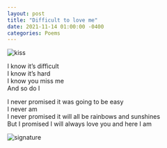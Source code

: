 ```yaml
---
layout: post
title: "Difficult to love me"
date: 2021-11-14 01:00:00 -0400
categories: Poems
---
```


![kiss](https://c.tenor.com/gHD20CN0nqAAAAAC/kiss-goals.gif)

I know it’s difficult  <br>
I know it’s hard <br>
I know you miss me <br>
And so do I <br>

I never promised it was going to be easy <br>
I never am <br>
I never promised it will all be rainbows and sunshines <br>
But I promised I will always love you and here I am <br>

![signature](https://robertalberto.com/ttdlmr.png)
